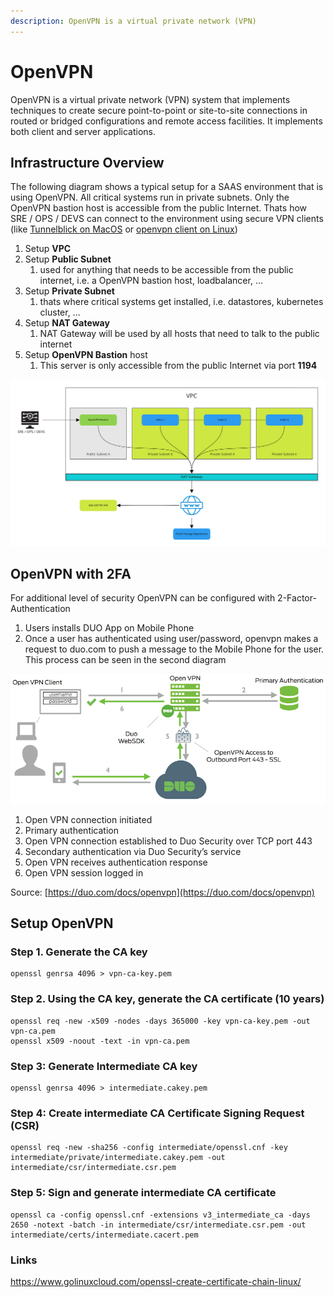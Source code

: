 ```yaml
---
description: OpenVPN is a virtual private network (VPN)
---
```


# OpenVPN

OpenVPN is a virtual private network (VPN) system that implements techniques to create secure point-to-point or site-to-site connections in routed or bridged configurations and remote access facilities. It implements both client and server applications.

## Infrastructure Overview

The following diagram shows a typical setup for a SAAS environment that is using OpenVPN. All critical systems run in private subnets. Only the OpenVPN bastion host is accessible from the public Internet. Thats how SRE / OPS / DEVS can connect to the environment using secure VPN clients (like [Tunnelblick on MacOS](https://tunnelblick.net/downloads.html) or [openvpn client on Linux](https://openvpn.net/cloud-docs/openvpn-3-client-for-linux/))

1. Setup **VPC**
2. Setup **Public Subnet**
   1. used for anything that needs to be accessible from the public internet, i.e. a OpenVPN bastion host, loadbalancer, ...
3. Setup **Private Subnet**
   1. thats where critical systems get installed, i.e. datastores, kubernetes cluster, ...
4. Setup **NAT Gateway**
   1. NAT Gateway will be used by all hosts that need to talk to the public internet
5. Setup **OpenVPN Bastion** host
   1. This server is only accessible from the public Internet via port **1194**

![](<../.gitbook/assets/image (2).png>)

## OpenVPN with 2FA

For additional level of security OpenVPN can be configured with 2-Factor-Authentication

1. Users installs DUO App on Mobile Phone
2. Once a user has authenticated using user/password, openvpn makes a request to duo.com to push a message to the Mobile Phone for the user. This process can be seen in the second diagram

![](<../.gitbook/assets/image (3).png>)

1. Open VPN connection initiated
2. Primary authentication
3. Open VPN connection established to Duo Security over TCP port 443
4. Secondary authentication via Duo Security’s service
5. Open VPN receives authentication response
6. Open VPN session logged in

Source: [https://duo.com/docs/openvpn](https://duo.com/docs/openvpn)

## Setup OpenVPN

### Step 1. Generate the CA key

```
openssl genrsa 4096 > vpn-ca-key.pem
```

### Step 2. Using the CA key, generate the CA certificate (10 years)

```
openssl req -new -x509 -nodes -days 365000 -key vpn-ca-key.pem -out vpn-ca.pem
openssl x509 -noout -text -in vpn-ca.pem
```

### Step 3: Generate Intermediate CA key

```
openssl genrsa 4096 > intermediate.cakey.pem
```

### Step 4: Create intermediate CA Certificate Signing Request (CSR)

```
openssl req -new -sha256 -config intermediate/openssl.cnf -key intermediate/private/intermediate.cakey.pem -out intermediate/csr/intermediate.csr.pem
```

### Step 5: Sign and generate intermediate CA certificate

```
openssl ca -config openssl.cnf -extensions v3_intermediate_ca -days 2650 -notext -batch -in intermediate/csr/intermediate.csr.pem -out intermediate/certs/intermediate.cacert.pem
```

### Links

https://www.golinuxcloud.com/openssl-create-certificate-chain-linux/
